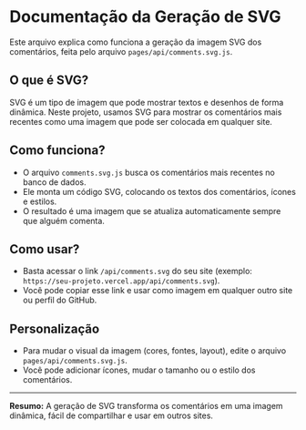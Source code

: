 # Documentação da Geração de SVG

Este arquivo explica como funciona a geração da imagem SVG dos comentários, feita pelo arquivo `pages/api/comments.svg.js`.

## O que é SVG?

SVG é um tipo de imagem que pode mostrar textos e desenhos de forma dinâmica. Neste projeto, usamos SVG para mostrar os comentários mais recentes como uma imagem que pode ser colocada em qualquer site.

## Como funciona?

- O arquivo `comments.svg.js` busca os comentários mais recentes no banco de dados.
- Ele monta um código SVG, colocando os textos dos comentários, ícones e estilos.
- O resultado é uma imagem que se atualiza automaticamente sempre que alguém comenta.

## Como usar?

- Basta acessar o link `/api/comments.svg` do seu site (exemplo: `https://seu-projeto.vercel.app/api/comments.svg`).
- Você pode copiar esse link e usar como imagem em qualquer outro site ou perfil do GitHub.

## Personalização

- Para mudar o visual da imagem (cores, fontes, layout), edite o arquivo `pages/api/comments.svg.js`.
- Você pode adicionar ícones, mudar o tamanho ou o estilo dos comentários.

---

**Resumo:**
A geração de SVG transforma os comentários em uma imagem dinâmica, fácil de compartilhar e usar em outros sites.
